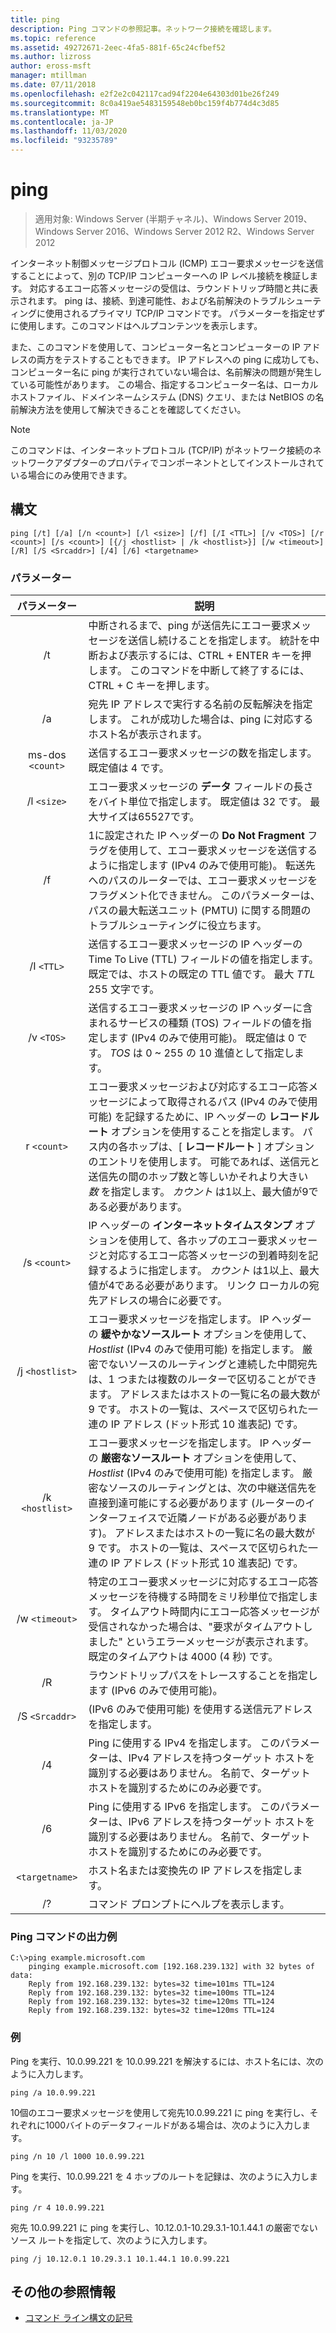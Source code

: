 ```yaml
---
title: ping
description: Ping コマンドの参照記事。ネットワーク接続を確認します。
ms.topic: reference
ms.assetid: 49272671-2eec-4fa5-881f-65c24cfbef52
ms.author: lizross
author: eross-msft
manager: mtillman
ms.date: 07/11/2018
ms.openlocfilehash: e2f2e2c042117cad94f2204e64303d01be26f249
ms.sourcegitcommit: 8c0a419ae5483159548eb0bc159f4b774d4c3d85
ms.translationtype: MT
ms.contentlocale: ja-JP
ms.lasthandoff: 11/03/2020
ms.locfileid: "93235789"
---
```

# <a name="ping"></a>ping

> 適用対象: Windows Server (半期チャネル)、Windows Server 2019、Windows Server 2016、Windows Server 2012 R2、Windows Server 2012

インターネット制御メッセージプロトコル (ICMP) エコー要求メッセージを送信することによって、別の TCP/IP コンピューターへの IP レベル接続を検証します。 対応するエコー応答メッセージの受信は、ラウンドトリップ時間と共に表示されます。 ping は、接続、到達可能性、および名前解決のトラブルシューティングに使用されるプライマリ TCP/IP コマンドです。 パラメーターを指定せずに使用します。このコマンドはヘルプコンテンツを表示します。

また、このコマンドを使用して、コンピューター名とコンピューターの IP アドレスの両方をテストすることもできます。 IP アドレスへの ping に成功しても、コンピューター名に ping が実行されていない場合は、名前解決の問題が発生している可能性があります。 この場合、指定するコンピューター名は、ローカルホストファイル、ドメインネームシステム (DNS) クエリ、または NetBIOS の名前解決方法を使用して解決できることを確認してください。

> [!NOTE]
> このコマンドは、インターネットプロトコル (TCP/IP) がネットワーク接続のネットワークアダプターのプロパティでコンポーネントとしてインストールされている場合にのみ使用できます。

## <a name="syntax"></a>構文

```
ping [/t] [/a] [/n <count>] [/l <size>] [/f] [/I <TTL>] [/v <TOS>] [/r <count>] [/s <count>] [{/j <hostlist> | /k <hostlist>}] [/w <timeout>] [/R] [/S <Srcaddr>] [/4] [/6] <targetname>
```

### <a name="parameters"></a>パラメーター

| パラメーター | 説明 |
|:--:|---|
| /t | 中断されるまで、ping が送信先にエコー要求メッセージを送信し続けることを指定します。 統計を中断および表示するには、CTRL + ENTER キーを押します。 このコマンドを中断して終了するには、CTRL + C キーを押します。 |
| /a | 宛先 IP アドレスで実行する名前の反転解決を指定します。 これが成功した場合は、ping に対応するホスト名が表示されます。 |
| ms-dos `<count>` | 送信するエコー要求メッセージの数を指定します。 既定値は 4 です。 |
| /l `<size>` | エコー要求メッセージの **データ** フィールドの長さをバイト単位で指定します。 既定値は 32 です。 最大サイズは65527です。 |
| /f | 1に設定された IP ヘッダーの **Do Not Fragment** フラグを使用して、エコー要求メッセージを送信するように指定します (IPv4 のみで使用可能)。 転送先へのパスのルーターでは、エコー要求メッセージをフラグメント化できません。 このパラメーターは、パスの最大転送ユニット (PMTU) に関する問題のトラブルシューティングに役立ちます。 |
| /I `<TTL>` | 送信するエコー要求メッセージの IP ヘッダーの Time To Live (TTL) フィールドの値を指定します。 既定では、ホストの既定の TTL 値です。 最大 *TTL* 255 文字です。 |
| /v `<TOS>` | 送信するエコー要求メッセージの IP ヘッダーに含まれるサービスの種類 (TOS) フィールドの値を指定します (IPv4 のみで使用可能)。 既定値は 0 です。 *TOS* は 0 ~ 255 の 10 進値として指定します。 |
| r `<count>` | エコー要求メッセージおよび対応するエコー応答メッセージによって取得されるパス (IPv4 のみで使用可能) を記録するために、IP ヘッダーの **レコードルート** オプションを使用することを指定します。 パス内の各ホップは、[ **レコードルート** ] オプションのエントリを使用します。 可能であれば、送信元と送信先の間のホップ数と等しいかそれより大きい *数* を指定します。 *カウント* は1以上、最大値が9である必要があります。 |
| /s `<count>` | IP ヘッダーの **インターネットタイムスタンプ** オプションを使用して、各ホップのエコー要求メッセージと対応するエコー応答メッセージの到着時刻を記録するように指定します。 *カウント* は1以上、最大値が4である必要があります。 リンク ローカルの宛先アドレスの場合に必要です。 |
| /j `<hostlist>` | エコー要求メッセージを指定します。 IP ヘッダーの **緩やかなソースルート** オプションを使用して、 *Hostlist* (IPv4 のみで使用可能) を指定します。 厳密でないソースのルーティングと連続した中間宛先は、1 つまたは複数のルーターで区切ることができます。 アドレスまたはホストの一覧に名の最大数が 9 です。 ホストの一覧は、スペースで区切られた一連の IP アドレス (ドット形式 10 進表記) です。 |
| /k `<hostlist>` | エコー要求メッセージを指定します。 IP ヘッダーの **厳密なソースルート** オプションを使用して、 *Hostlist* (IPv4 のみで使用可能) を指定します。 厳密なソースのルーティングとは、次の中継送信先を直接到達可能にする必要があります (ルーターのインターフェイスで近隣ノードがある必要があります)。 アドレスまたはホストの一覧に名の最大数が 9 です。 ホストの一覧は、スペースで区切られた一連の IP アドレス (ドット形式 10 進表記) です。 |
| /w `<timeout>` | 特定のエコー要求メッセージに対応するエコー応答メッセージを待機する時間をミリ秒単位で指定します。 タイムアウト時間内にエコー応答メッセージが受信されなかった場合は、"要求がタイムアウトしました" というエラーメッセージが表示されます。 既定のタイムアウトは 4000 (4 秒) です。 |
| /R | ラウンドトリップパスをトレースすることを指定します (IPv6 のみで使用可能)。 |
| /S `<Srcaddr>` | (IPv6 のみで使用可能) を使用する送信元アドレスを指定します。 |
| /4 | Ping に使用する IPv4 を指定します。 このパラメーターは、IPv4 アドレスを持つターゲット ホストを識別する必要はありません。 名前で、ターゲット ホストを識別するためにのみ必要です。 |
| /6 | Ping に使用する IPv6 を指定します。 このパラメーターは、IPv6 アドレスを持つターゲット ホストを識別する必要はありません。 名前で、ターゲット ホストを識別するためにのみ必要です。 |
| `<targetname>` | ホスト名または変換先の IP アドレスを指定します。 |
| /? | コマンド プロンプトにヘルプを表示します。 |

### <a name="example-of-the-ping-command-output"></a>Ping コマンドの出力例

```
C:\>ping example.microsoft.com
    pinging example.microsoft.com [192.168.239.132] with 32 bytes of data:
    Reply from 192.168.239.132: bytes=32 time=101ms TTL=124
    Reply from 192.168.239.132: bytes=32 time=100ms TTL=124
    Reply from 192.168.239.132: bytes=32 time=120ms TTL=124
    Reply from 192.168.239.132: bytes=32 time=120ms TTL=124
```

### <a name="examples"></a>例

Ping を実行、10.0.99.221 を 10.0.99.221 を解決するには、ホスト名には、次のように入力します。

```
ping /a 10.0.99.221
```

10個のエコー要求メッセージを使用して宛先10.0.99.221 に ping を実行し、それぞれに1000バイトのデータフィールドがある場合は、次のように入力します。

```
ping /n 10 /l 1000 10.0.99.221
```

Ping を実行、10.0.99.221 を 4 ホップのルートを記録は、次のように入力します。

```
ping /r 4 10.0.99.221
```

宛先 10.0.99.221 に ping を実行し、10.12.0.1-10.29.3.1-10.1.44.1 の厳密でないソース ルートを指定して、次のように入力します。

```
ping /j 10.12.0.1 10.29.3.1 10.1.44.1 10.0.99.221
```

## <a name="additional-references"></a>その他の参照情報

- [コマンド ライン構文の記号](command-line-syntax-key.md)
